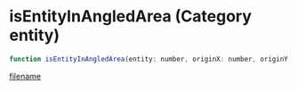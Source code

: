 # isEntityInAngledArea (Category entity)

```js
function isEntityInAngledArea(entity: number, originX: number, originY: number, originZ: number, edgeX: number, edgeY: number, edgeZ: number, angle: number, p8: boolean, p9: boolean, p10: number): boolean
```

[filename](isEntityInAngledArea_m.md ':include')